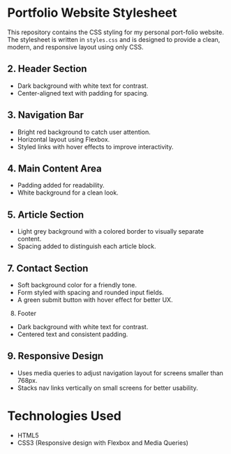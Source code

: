 # Portfolio Website Stylesheet

This repository contains the CSS styling for my personal port-folio website. The stylesheet is written in `styles.css` and is designed to provide a clean, modern, and responsive layout using only CSS.
  
 ## 2. Header Section
- Dark background with white text for contrast.
- Center-aligned text with padding for spacing.

## 3. Navigation Bar
- Bright red background to catch user attention.
- Horizontal layout using Flexbox.
- Styled links with hover effects to improve interactivity.

## 4. Main Content Area
- Padding added for readability.
- White background for a clean look.

## 5. Article Section
- Light grey background with a colored border to visually separate content.
- Spacing added to distinguish each article block.

 ## 7. Contact Section
- Soft background color for a friendly tone.
- Form styled with spacing and rounded input fields.
- A green submit button with hover effect for better UX.
 8. Footer
- Dark background with white text for contrast.
- Centered text and consistent padding.
## 9. Responsive Design
- Uses media queries to adjust navigation layout for screens smaller than 768px.
- Stacks nav links vertically on small screens for better usability.

 # Technologies Used

- HTML5
- CSS3 (Responsive design with Flexbox and Media Queries)

 
